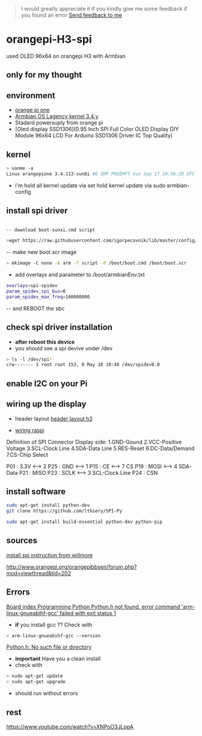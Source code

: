 <!-- markdownlint-disable MD041 -->
> I would greatly appreciate it if you kindly give me some feedback if you found an error
> [Send feedback to me](mailto:feedback@mathias-stadler.de)
<!-- markdownlint-enable MD041 -->

# orangepi-H3-spi

used OLED 96x64 on orangepi H3 with Armbian

## only for my thought


## environment

- [orange pi one](http://www.orangepi.org/orangepione/)
- [Armbian OS Lagency kernel 3.4.y](https://www.armbian.com/orange-pi-one/)
- Stadard powersuply from orange pi
- [Oled display SSD1306](0.95 Inch SPI Full Color OLED Display DIY Module 96x64 LCD For Arduino SSD1306 Driver IC Top Quality)



## kernel 
```bash
> uanme -a
Linux orangepione 3.4.113-sun8i #6 SMP PREEMPT Sun Sep 17 20:56:29 UTC 2017 armv7l armv7l armv7l GNU/Linux
```

- i'm hold all kernel update via set hold kernel update via sudo armbian-config

## install spi driver

```bash

-- download boot-sunxi.cmd script

>wget https://raw.githubusercontent.com/igorpecovnik/lib/master/config/bootscripts/boot-sunxi.cmd -O /boot/boot.cmd
```

-- make new boot.scr image

```bash
> mkimage -C none -A arm -T script -d /boot/boot.cmd /boot/boot.scr
```

- add overlays and parameter to /boot/armbianEnv.txt

```bash
overlays=spi-spidev
param_spidev_spi_bus=0
param_spidev_max_freq=100000000
```

-- and REBOOT the sbc

## check spi driver installation


- **after reboot this device**
- you should see a spi devive under /dev

```bash
> ls -l /dev/spi*
crw------- 1 root root 153, 0 May 18 10:48 /dev/spidev0.0
```

## enable I2C on your Pi 


## wiring up the display

- header layout 
[header layout h3](http://linux-sunxi.org/Orange_Pi_One#Orientation_of_the_GPIO_header)


- [wiring raspi](https://learn.adafruit.com/ssd1306-oled-displays-with-raspberry-pi-and-beaglebone-black?view=all)



Definition of SPI Connector Display side:
1.GND-Gound
2.VCC-Positive Voltage
3.SCL-Clock Line
4.SDA-Data Line
5.RES-Reset
6.DC-Data/Demand
7.CS-Chip Select

P01 : 3.3V  <--> 2
P25 : GND   <--> 1
P15 : CE    <--> 7 CS
P19 : MOSI  <--> 4 SDA-Data
P21 : MISO
P23 : SCLK <--> 3 SCL-Clock Line
P24 : CSN 



## install software

```bash
sudo apt-get install python-dev
git clone https://github.com/lthiery/SPI-Py

sudo apt-get install build-essential python-dev python-pip


```

## sources

[install spi instruction from willmore](https://forum.armbian.com/topic/3772-how-to-enable-hardware-spi/)


http://www.orangepi.org/orangepibbsen/forum.php?mod=viewthread&tid=202

## Errors

[Board index Programming Python Python.h not found. error command 'arm-linux-gnueabihf-gcc' failed with exit status 1](https://www.raspberrypi.org/forums/viewtopic.php?t=202028)

- **if** you install gcc ?? Check with

```bash
> arm-linux-gnueabihf-gcc --version
```

[Python.h: No such file or directory](https://stackoverflow.com/questions/21530577/fatal-error-python-h-no-such-file-or-directory)

- **important** Have you a clean install
- check with

```bash
> sudo apt-get update
> sudo apt-get upgrade
```

- should run without errors




## rest
https://www.youtube.com/watch?v=XNPoO3JLppA

